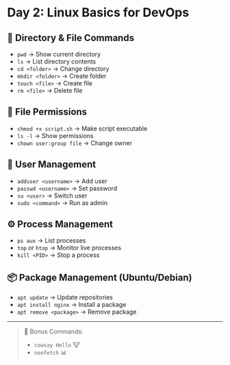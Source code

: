 # Day 2: Linux Basics for DevOps

## 📁 Directory & File Commands
- `pwd` → Show current directory
- `ls` → List directory contents
- `cd <folder>` → Change directory
- `mkdir <folder>` → Create folder
- `touch <file>` → Create file
- `rm <file>` → Delete file

## 🔐 File Permissions
- `chmod +x script.sh` → Make script executable
- `ls -l` → Show permissions
- `chown user:group file` → Change owner

## 👤 User Management
- `adduser <username>` → Add user
- `passwd <username>` → Set password
- `su <user>` → Switch user
- `sudo <command>` → Run as admin

## ⚙️ Process Management
- `ps aux` → List processes
- `top` or `htop` → Monitor live processes
- `kill <PID>` → Stop a process

## 📦 Package Management (Ubuntu/Debian)
- `apt update` → Update repositories
- `apt install nginx` → Install a package
- `apt remove <package>` → Remove package

---

> 🌟 Bonus Commands:
> - `cowsay Hello` 🐮
> - `neofetch` 📊
